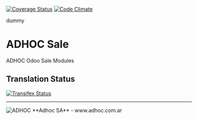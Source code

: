 [![Coverage Status](https://coveralls.io/repos/ingadhoc/sale/badge.png?branch=13.0)](https://coveralls.io/r/ingadhoc/sale?branch=13.0)
[![Code Climate](https://codeclimate.com/github/ingadhoc/sale/badges/gpa.svg)](https://codeclimate.com/github/ingadhoc/sale)


dummy

# ADHOC Sale

ADHOC Odoo Sale Modules

[//]: # (addons)
[//]: # (end addons)

Translation Status
------------------
[![Transifex Status](https://www.transifex.com/projects/p/ingadhoc-sale-13-0/chart/image_png)](https://www.transifex.com/projects/p/ingadhoc-sale-13-0)

----

<img alt="ADHOC" src="http://fotos.subefotos.com/83fed853c1e15a8023b86b2b22d6145bo.png" />
**Adhoc SA** - www.adhoc.com.ar
